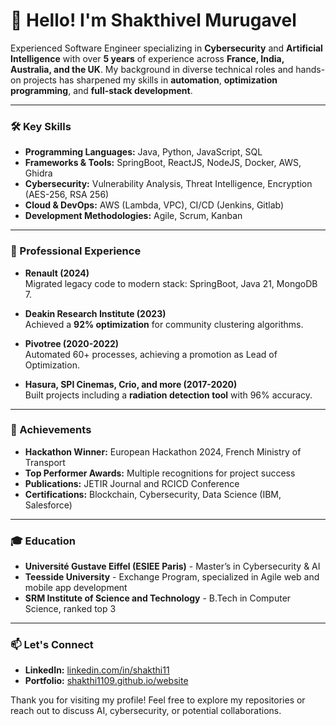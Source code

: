 # 👋 Hello! I'm Shakthivel Murugavel

Experienced Software Engineer specializing in **Cybersecurity** and **Artificial Intelligence** with over **5 years** of experience across **France, India, Australia, and the UK**. My background in diverse technical roles and hands-on projects has sharpened my skills in **automation**, **optimization programming**, and **full-stack development**.

---

### 🛠 Key Skills

- **Programming Languages:** Java, Python, JavaScript, SQL
- **Frameworks & Tools:** SpringBoot, ReactJS, NodeJS, Docker, AWS, Ghidra
- **Cybersecurity:** Vulnerability Analysis, Threat Intelligence, Encryption (AES-256, RSA 256)
- **Cloud & DevOps:** AWS (Lambda, VPC), CI/CD (Jenkins, Gitlab)
- **Development Methodologies:** Agile, Scrum, Kanban

---

### 📌 Professional Experience

- **Renault (2024)**  
  Migrated legacy code to modern stack: SpringBoot, Java 21, MongoDB 7.

- **Deakin Research Institute (2023)**  
  Achieved a **92% optimization** for community clustering algorithms.

- **Pivotree (2020-2022)**  
  Automated 60+ processes, achieving a promotion as Lead of Optimization.

- **Hasura, SPI Cinemas, Crio, and more (2017-2020)**  
  Built projects including a **radiation detection tool** with 96% accuracy.

---

### 🌟 Achievements

- **Hackathon Winner:** European Hackathon 2024, French Ministry of Transport
- **Top Performer Awards:** Multiple recognitions for project success
- **Publications:** JETIR Journal and RCICD Conference
- **Certifications:** Blockchain, Cybersecurity, Data Science (IBM, Salesforce)

---

### 🎓 Education

- **Université Gustave Eiffel (ESIEE Paris)** - Master’s in Cybersecurity & AI
- **Teesside University** - Exchange Program, specialized in Agile web and mobile app development
- **SRM Institute of Science and Technology** - B.Tech in Computer Science, ranked top 3

---

### 📫 Let's Connect

- **LinkedIn:** [linkedin.com/in/shakthi11](https://www.linkedin.com/in/shakthi11)
- **Portfolio:** [shakthi1109.github.io/website](https://shakthi1109.github.io/website)

Thank you for visiting my profile! Feel free to explore my repositories or reach out to discuss AI, cybersecurity, or potential collaborations.
